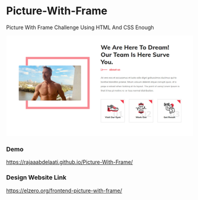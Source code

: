 # Picture-With-Frame
Picture With Frame Challenge Using HTML And CSS Enough

![Design preview for the Picture With Frame Challenge](./images/front-end-picture-with-frame.jpg)

### Demo 
https://rajaaabdelaati.github.io/Picture-With-Frame/

### Design Website Link 
https://elzero.org/frontend-picture-with-frame/
